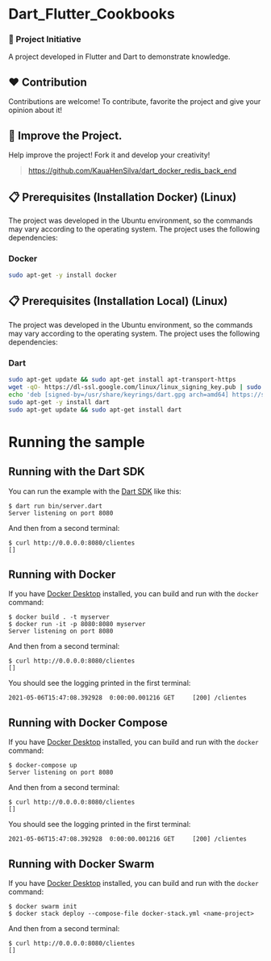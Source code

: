 # Dart_Flutter_Cookbooks

### 🚀 Project Initiative

A project developed in Flutter and Dart to demonstrate knowledge.

## ❤️ Contribution

Contributions are welcome! To contribute, favorite the project and give your opinion about it!

## 🐬 Improve the Project.

Help improve the project! Fork it and develop your creativity!

>https://github.com/KauaHenSilva/dart_docker_redis_back_end


## 📋 Prerequisites (Installation Docker) (Linux)

The project was developed in the Ubuntu environment, so the commands may vary according to the operating system. The project uses the following dependencies: 

### Docker
  
  ```bash
  sudo apt-get -y install docker
  ```


## 📋 Prerequisites (Installation Local) (Linux)

The project was developed in the Ubuntu environment, so the commands may vary according to the operating system. The project uses the following dependencies: 


### Dart
  
  ```bash
  sudo apt-get update && sudo apt-get install apt-transport-https
  wget -qO- https://dl-ssl.google.com/linux/linux_signing_key.pub | sudo gpg  --dearmor -o /usr/share/keyrings/dart.gpg
  echo 'deb [signed-by=/usr/share/keyrings/dart.gpg arch=amd64] https://storage.googleapis.com/download.dartlang.org/linux/debian stable main'  | sudo tee /etc/apt/sources.list.d/dart_stable.list
  sudo apt-get -y install dart
  sudo apt-get update && sudo apt-get install dart

  ```

# Running the sample

## Running with the Dart SDK

You can run the example with the [Dart SDK](https://dart.dev/get-dart)
like this:

```
$ dart run bin/server.dart
Server listening on port 8080
```

And then from a second terminal:
```
$ curl http://0.0.0.0:8080/clientes
[]
```


## Running with Docker

If you have [Docker Desktop](https://www.docker.com/get-started) installed, you
can build and run with the `docker` command:

```
$ docker build . -t myserver
$ docker run -it -p 8080:8080 myserver
Server listening on port 8080
```

And then from a second terminal:
```
$ curl http://0.0.0.0:8080/clientes
[]
```

You should see the logging printed in the first terminal:
```
2021-05-06T15:47:08.392928  0:00:00.001216 GET     [200] /clientes
```

## Running with Docker Compose

If you have [Docker Desktop](https://www.docker.com/get-started) installed, you
can build and run with the `docker` command:

```
$ docker-compose up
Server listening on port 8080
```

And then from a second terminal:
```
$ curl http://0.0.0.0:8080/clientes
[]
```

You should see the logging printed in the first terminal:
```
2021-05-06T15:47:08.392928  0:00:00.001216 GET     [200] /clientes
```

## Running with Docker Swarm

If you have [Docker Desktop](https://www.docker.com/get-started) installed, you
can build and run with the `docker` command:

```
$ docker swarm init
$ docker stack deploy --compose-file docker-stack.yml <name-project>

```

And then from a second terminal:
```
$ curl http://0.0.0.0:8080/clientes
[]
```



